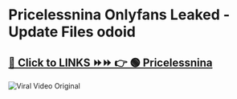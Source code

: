 
 # Pricelessnina Onlyfans Leaked - Update Files odoid

## <h2><a href="https://clipsfans.com/Pricelessnina&ref=git">🔗 Click to LINKS ⏩⏩ 👉 🟢 Pricelessnina </a></h2>

<a href="https://clipsfans.com/Pricelessnina&ref=git" rel="nofollow" data-target="animated-image.originalLink"><img src="https://i.ibb.co.com/xMMVF88/686577567.gif" alt="Viral Video Original" style="max-width: 100%; display: inline-block;" data-target="animated-image.originalImage"></a>

